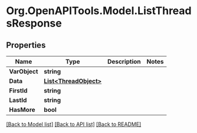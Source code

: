 # Org.OpenAPITools.Model.ListThreadsResponse

## Properties

Name | Type | Description | Notes
------------ | ------------- | ------------- | -------------
**VarObject** | **string** |  | 
**Data** | [**List&lt;ThreadObject&gt;**](ThreadObject.md) |  | 
**FirstId** | **string** |  | 
**LastId** | **string** |  | 
**HasMore** | **bool** |  | 

[[Back to Model list]](../README.md#documentation-for-models) [[Back to API list]](../README.md#documentation-for-api-endpoints) [[Back to README]](../README.md)

